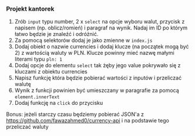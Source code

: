### Projekt kantorek
1. Zrób `input` typu number, 2 x `select` na opcje wyboru walut, przycisk z napisem (np. oblicz/romień) i paragraf 
   na wynik. Nadaj im ID po 
   którym łatwo będzie je znaleźć i 
   odróżnić.
2. Za pomocą selektorów dodaj je jako zmienne w `index.js`
3. Dodaj obiekt o nazwie currencies i dodaj klucze (na początek mogą być 2) z wartością waluty w PLN. Klucze powinny 
   mieć nazwę małymi literami typu `pln: 1`
4. Dodaj opcje do elementu `select` tak żęby jego value pokrywało się z kluczami z obiektu currencies
5. Napisz funkcję która będzie pobierać wartości z inputów i przeliczać walutę
6. Wynik z funkcji powinien być umieszczany w paragrafie za pomocą `element.innerText`
7. Dodaj funkcję na `click` do przycisku

Bonus: jeżeli starczy czasu będziemy pobierać JSON'a z https://github.com/fawazahmed0/currency-api
i na podstawie tego przeliczać waluty
